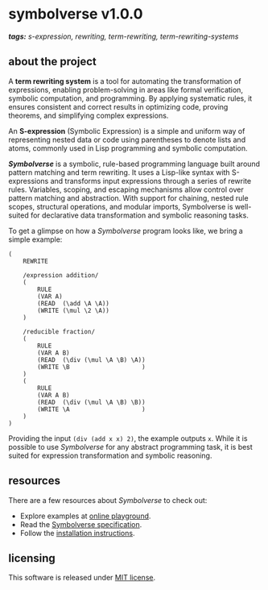 # symbolverse v1.0.0

_**tags:** s-expression, rewriting, term-rewriting, term-rewriting-systems_

## about the project

A **term rewriting system** is a tool for automating the transformation of expressions, enabling problem-solving in areas like formal verification, symbolic computation, and programming. By applying systematic rules, it ensures consistent and correct results in optimizing code, proving theorems, and simplifying complex expressions.

An **S-expression** (Symbolic Expression) is a simple and uniform way of representing nested data or code using parentheses to denote lists and atoms, commonly used in Lisp programming and symbolic computation.

_**Symbolverse**_ is a symbolic, rule-based programming language built around pattern matching and term rewriting. It uses a Lisp-like syntax with S-expressions and transforms input expressions through a series of rewrite rules. Variables, scoping, and escaping mechanisms allow control over pattern matching and abstraction. With support for chaining, nested rule scopes, structural operations, and modular imports, Symbolverse is well-suited for declarative data transformation and symbolic reasoning tasks.

To get a glimpse on how a *Symbolverse* program looks like, we bring a simple example:

```
(
    REWRITE
    
    /expression addition/
    (
        RULE
        (VAR A)
        (READ  (\add \A \A))
        (WRITE (\mul \2 \A))
    )
    
    /reducible fraction/
    (
        RULE
        (VAR A B)
        (READ  (\div (\mul \A \B) \A))
        (WRITE \B                    )
    )
    (
        RULE
        (VAR A B)
        (READ  (\div (\mul \A \B) \B))
        (WRITE \A                    )
    )
)
```

Providing the input `(div (add x x) 2)`, the example outputs `x`. While it is possible to use *Symbolverse* for any abstract programming task, it is best suited for expression transformation and symbolic reasoning.

## resources

There are a few resources about *Symbolverse* to check out:

- Explore examples at [online playground](https://tearflake.github.io/symbolverse/playground/).
- Read the [Symbolverse specification](https://tearflake.github.io/symbolverse/docs/symbolverse).
- Follow the [installation instructions](https://tearflake.github.io/symbolverse/docs/installation).

## licensing

This software is released under [MIT license](LICENSE).

